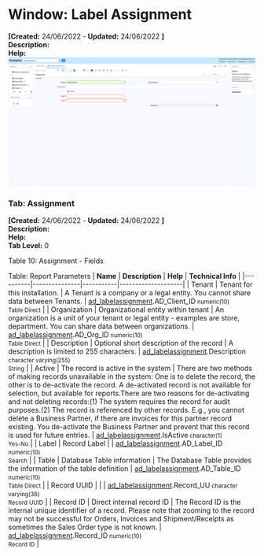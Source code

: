 # Window: Label Assignment

**[Created:** 24/06/2022 - **Updated:** 24/06/2022 **]**  
**Description:**   
**Help:**   
![](/img/docs/manual/LabelAssignment-Window_iDempiere_v12.0.0.png)

### Tab: Assignment

**[Created:** 24/06/2022 - **Updated:** 24/06/2022 **]**   
**Description:**   
**Help:**   
**Tab Level:** 0

Table 10: Assignment - Fields 

Table: Report Parameters
| **Name** | **Description** | **Help** | **Technical Info** |
|----------|---------------|-----------|--------------------|
| Tenant | Tenant for this installation. | A Tenant is a company or a legal entity. You cannot share data between Tenants. | [ad_labelassignment](https://idempiere-schemaspy.muriloht.com/adempiere/tables/ad_labelassignment.html).AD_Client_ID<small> numeric(10) <br/> Table Direct</small> | 
| Organization | Organizational entity within tenant | An organization is a unit of your tenant or legal entity - examples are store, department. You can share data between organizations. | [ad_labelassignment](https://idempiere-schemaspy.muriloht.com/adempiere/tables/ad_labelassignment.html).AD_Org_ID<small> numeric(10) <br/> Table Direct</small> | 
| Description | Optional short description of the record | A description is limited to 255 characters. | [ad_labelassignment](https://idempiere-schemaspy.muriloht.com/adempiere/tables/ad_labelassignment.html).Description<small> character varying(255) <br/> String</small> | 
| Active | The record is active in the system | There are two methods of making records unavailable in the system: One is to delete the record, the other is to de-activate the record. A de-activated record is not available for selection, but available for reports.There are two reasons for de-activating and not deleting records:(1) The system requires the record for audit purposes.(2) The record is referenced by other records. E.g., you cannot delete a Business Partner, if there are invoices for this partner record existing. You de-activate the Business Partner and prevent that this record is used for future entries. | [ad_labelassignment](https://idempiere-schemaspy.muriloht.com/adempiere/tables/ad_labelassignment.html).IsActive<small> character(1) <br/> Yes-No</small> | 
| Label | Record Label |  | [ad_labelassignment](https://idempiere-schemaspy.muriloht.com/adempiere/tables/ad_labelassignment.html).AD_Label_ID<small> numeric(10) <br/> Search</small> | 
| Table | Database Table information | The Database Table provides the information of the table definition | [ad_labelassignment](https://idempiere-schemaspy.muriloht.com/adempiere/tables/ad_labelassignment.html).AD_Table_ID<small> numeric(10) <br/> Table Direct</small> | 
| Record UUID |  |  | [ad_labelassignment](https://idempiere-schemaspy.muriloht.com/adempiere/tables/ad_labelassignment.html).Record_UU<small> character varying(36) <br/> Record UUID</small> | 
| Record ID | Direct internal record ID | The Record ID is the internal unique identifier of a record. Please note that zooming to the record may not be successful for Orders, Invoices and Shipment/Receipts as sometimes the Sales Order type is not known. | [ad_labelassignment](https://idempiere-schemaspy.muriloht.com/adempiere/tables/ad_labelassignment.html).Record_ID<small> numeric(10) <br/> Record ID</small> | 


